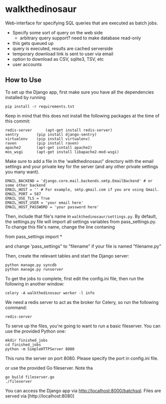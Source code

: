 walkthedinosaur
===============

Web-interface for specifying SQL queries that are executed as batch jobs.

* Specify some sort of query on the web side
    * arbitrary query support? need to make database read-only
* this gets queued up
* query is executed, results are cached serverside
* temporary download link is sent to user via email
* option to download as CSV, sqlite3, TSV, etc
* user accounts

## How to Use

To set up the Django app, first make sure you have all the dependencies installed by running

```
pip install -r requirements.txt
```

Keep in mind that this does not install the following packages at the time of this commit:  

```
redis-server 	  (apt-get install redis-server)
sentry 		  (pip install django-sentry)
virtualenv 	  (pip install virtualenv)
raven 		  (pip install raven)
apache2 	  (apt-get isntall apache2)
mos_wsgi  	  (apt-get install libapache2-mod-wsgi)
```

Make sure to add a file in the 'walkthedinosaur/' directory with the email settings and your private key 
for the server (and any other private settings you many want).

```
EMAIL_BACKEND = 'django.core.mail.backends.smtp.EmailBackend' # or some other backend
EMAIL_HOST = '' # For example, smtp.gmail.com if you are using Gmail.
EMAIL_PORT = 587
EMAIL_USE_TLS = True
EMAIL_HOST_USER = 'your email here'
EMAIL_HOST_PASSWORD = 'your password here'
```

Then, include that file's name in `walkthedinosaur/settings.py`. 
By default, the settings.py file will import all settings variables from pass_settings.py. 
To change this file's name, change the line contaning 

from pass_settings import *

and change 'pass_settings" to "filename" if your file is named "filename.py"

Then, create the relevant tables and start the Django server:

```
python manage.py syncdb
python manage.py runserver
```

To get the jobs to complete, first edit the config.ini file, then 
run the following in another window:

```
celery -A walkthedinosaur worker -l info
```

We need a redis server to act as the broker for Celery, so run the following command:

```
redis-server
```

To serve up the files, you're going to want to run a basic fileserver.
You can use the provided Python one:

```
mkdir finished_jobs
cd finished_jobs
python -m SimpleHTTPServer 8080
```
This runs the server on port 8080. Please specify the port in config.ini file.

or use the provided Go fileserver. Note tha

```
go build fileserver.go
./fileserver
```

You can access the Django app via [http://localhost:8000/batchsql](http://localhost:8000/batchsql).
Files are served via [http://localhost:8080]

